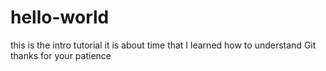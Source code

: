 # hello-world
this is the intro tutorial
it is about time that I learned how to understand Git
thanks for your patience
